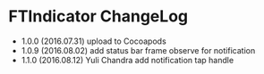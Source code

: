 # FTIndicator ChangeLog

* 1.0.0 (2016.07.31) upload to Cocoapods
* 1.0.9 (2016.08.02) add status bar frame observe for notification
* 1.1.0 (2016.08.12) Yuli Chandra add notification tap handle




